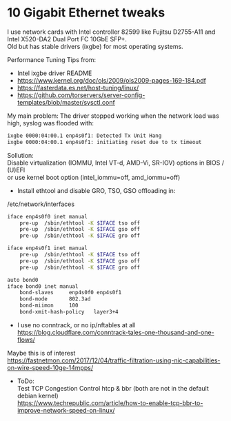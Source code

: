 # 10 Gigabit Ethernet tweaks

I use network cards with Intel controller 82599 like Fujitsu D2755-A11 and Intel X520-DA2 Dual Port FC 10GbE SFP+.  
Old but has stable drivers (ixgbe) for most operating systems.  

Performance Tuning Tips from:

- Intel ixgbe driver README
- https://www.kernel.org/doc/ols/2009/ols2009-pages-169-184.pdf
- https://fasterdata.es.net/host-tuning/linux/
- https://github.com/torservers/server-config-templates/blob/master/sysctl.conf


My main problem: The driver stopped working when the network load was high,
syslog was flooded with:
```sh
ixgbe 0000:04:00.1 enp4s0f1: Detected Tx Unit Hang
ixgbe 0000:04:00.1 enp4s0f1: initiating reset due to tx timeout
```

Sollution:  
Disable virtualization (IOMMU, Intel VT-d, AMD-Vi, SR-IOV) options in BIOS / (U)EFI  
or use kernel boot option (intel_iommu=off, amd_iommu=off)  


* Install ethtool and disable GRO, TSO, GSO offloading in:

/etc/network/interfaces
```sh
iface enp4s0f0 inet manual
	pre-up	/sbin/ethtool -K $IFACE tso off
	pre-up	/sbin/ethtool -K $IFACE gso off
	pre-up	/sbin/ethtool -K $IFACE gro off

iface enp4s0f1 inet manual
	pre-up	/sbin/ethtool -K $IFACE tso off
	pre-up	/sbin/ethtool -K $IFACE gso off
	pre-up	/sbin/ethtool -K $IFACE gro off

auto bond0
iface bond0 inet manual
	bond-slaves		enp4s0f0 enp4s0f1
	bond-mode		802.3ad
	bond-miimon		100
	bond-xmit-hash-policy	layer3+4
```

* I use no conntrack, or no ip/nftables at all  
https://blog.cloudflare.com/conntrack-tales-one-thousand-and-one-flows/

Maybe this is of interest  
https://fastnetmon.com/2017/12/04/traffic-filtration-using-nic-capabilities-on-wire-speed-10ge-14mpps/

* ToDo:  
Test TCP Congestion Control htcp & bbr (both are not in the default debian kernel)  
https://www.techrepublic.com/article/how-to-enable-tcp-bbr-to-improve-network-speed-on-linux/
